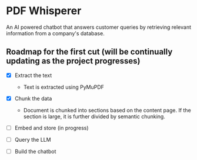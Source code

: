 # PDF Whisperer
An AI powered chatbot that answers customer queries by retrieving relevant information from a company's database.

## Roadmap for the first cut (will be continually updating as the project progresses)

- [x] Extract the text
  - Text is extracted using PyMuPDF
- [x] Chunk the data
  - Document is chunked into sections based on the content page. If the section is large, it is further divided by
    semantic chunking.

- [ ] Embed and store (in progress)

- [ ] Query the LLM

- [ ] Build the chatbot